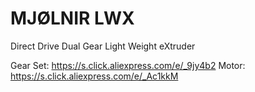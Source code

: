 # MJØLNIR LWX
Direct Drive Dual Gear Light Weight eXtruder

Gear Set: https://s.click.aliexpress.com/e/_9jy4b2
Motor: https://s.click.aliexpress.com/e/_Ac1kkM
